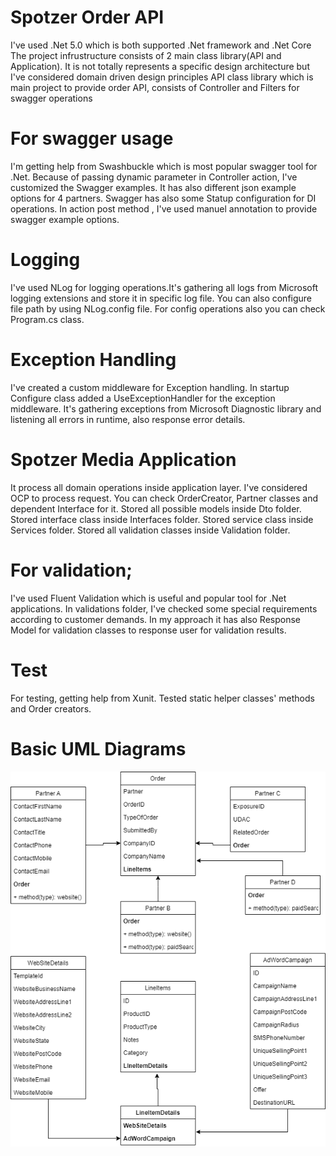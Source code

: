 # Spotzer Order API
I've used .Net 5.0 which is both supported .Net framework and .Net Core
The project infrustructure consists of 2 main class library(API and Application). 
It is not totally represents a specific design architecture but I've considered domain driven design principles
API class library which is main project to provide order API, consists of Controller and Filters for swagger operations

# For swagger usage
I'm getting help from Swashbuckle which is most popular swagger tool for .Net.
Because of passing dynamic parameter in Controller action, I've customized the Swagger examples. It has also different json example options for 4 partners.
Swagger has also some Statup configuration for DI operations. In action post method , I've used manuel annotation to provide swagger example options.
# Logging
I've used NLog for logging operations.It's gathering all logs from Microsoft logging extensions and store it in specific log file. You can also configure file path
by using NLog.config file. For config operations also you can check Program.cs class.
# Exception Handling
I've created a custom middleware for Exception handling. In startup Configure class added a UseExceptionHandler for the exception middleware.
It's gathering exceptions from Microsoft Diagnostic library and listening all errors in runtime, also response error details.
# Spotzer Media Application
It process all domain operations inside application layer. I've considered OCP to process request. 
You can check OrderCreator, Partner classes and dependent Interface for it.
Stored all possible models inside Dto folder.
Stored interface class inside Interfaces folder.
Stored service class inside Services folder.
Stored all validation classes inside Validation folder.
# For validation; 
I've used Fluent Validation which is useful and popular tool for .Net applications. In validations folder, I've checked some special requirements
according to customer demands.
In my approach it has also Response Model for validation classes to response user for validation results.
# Test
For testing, getting help from Xunit. Tested static helper classes' methods and Order creators.

# Basic UML Diagrams
![alt text](https://github.com/bcburak/SpotzerMedia/blob/master/Spotzer.Media.API/img/Spotzer_basic_uml.png)



